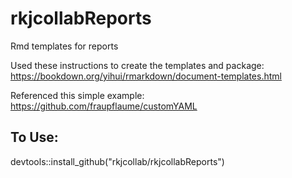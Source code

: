 # rkjcollabReports
Rmd templates for reports

Used these instructions to create the templates and package: https://bookdown.org/yihui/rmarkdown/document-templates.html

Referenced this simple example: https://github.com/fraupflaume/customYAML


## To Use:

devtools::install_github("rkjcollab/rkjcollabReports")
